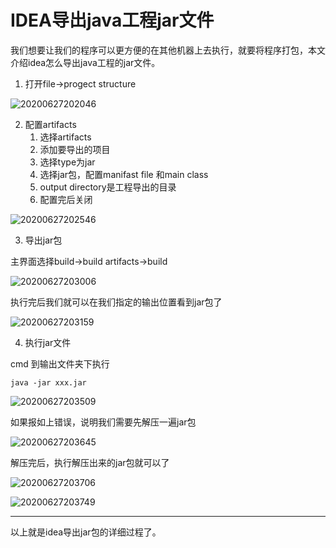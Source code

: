 # IDEA导出java工程jar文件

我们想要让我们的程序可以更方便的在其他机器上去执行，就要将程序打包，本文介绍idea怎么导出java工程的jar文件。

1. 打开file->progect structure

![20200627202046](https://cdn.jsdelivr.net/gh/leiyu1997/PicBed@master/blogs/pictures/20200627202046.png)

2. 配置artifacts
   1. 选择artifacts
   2. 添加要导出的项目
   3. 选择type为jar
   4. 选择jar包，配置manifast file 和main class
   5. output directory是工程导出的目录
   6. 配置完后关闭

![20200627202546](https://cdn.jsdelivr.net/gh/leiyu1997/PicBed@master/blogs/pictures/20200627202546.png)

3. 导出jar包

主界面选择build->build artifacts->build

![20200627203006](https://cdn.jsdelivr.net/gh/leiyu1997/PicBed@master/blogs/pictures/20200627203006.png)

执行完后我们就可以在我们指定的输出位置看到jar包了

![20200627203159](https://cdn.jsdelivr.net/gh/leiyu1997/PicBed@master/blogs/pictures/20200627203159.png)

4. 执行jar文件

cmd 到输出文件夹下执行
```
java -jar xxx.jar
```

![20200627203509](https://cdn.jsdelivr.net/gh/leiyu1997/PicBed@master/blogs/pictures/20200627203509.png)

如果报如上错误，说明我们需要先解压一遍jar包

![20200627203645](https://cdn.jsdelivr.net/gh/leiyu1997/PicBed@master/blogs/pictures/20200627203645.png)

解压完后，执行解压出来的jar包就可以了

![20200627203706](https://cdn.jsdelivr.net/gh/leiyu1997/PicBed@master/blogs/pictures/20200627203706.png)

![20200627203749](https://cdn.jsdelivr.net/gh/leiyu1997/PicBed@master/blogs/pictures/20200627203749.png)

---

以上就是idea导出jar包的详细过程了。